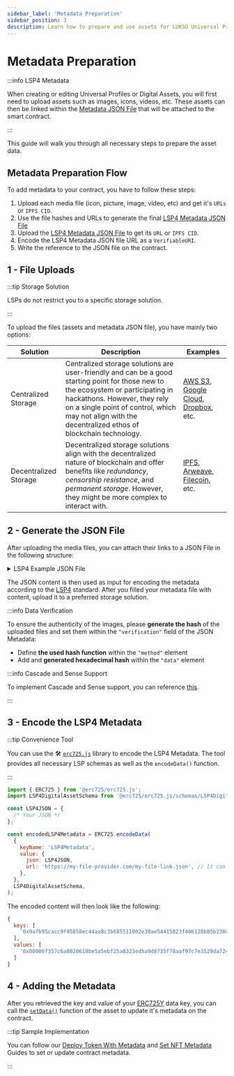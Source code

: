 ```yaml
---
sidebar_label: 'Metadata Preparation'
sidebar_position: 3
description: Learn how to prepare and use assets for LUKSO Universal Profiles and digital assets (LSP7 / LSP8).
---
```


# Metadata Preparation

:::info LSP4 Metadata

When creating or editing Universal Profiles or Digital Assets, you will first need to upload assets such as images, icons, videos, etc. These assets can then be linked within the [Metadata JSON File](../../../standards/tokens/LSP4-Digital-Asset-Metadata.md) that will be attached to the smart contract.

:::

This guide will walk you through all necessary steps to prepare the asset data.

## Metadata Preparation Flow

To add metadata to your contract, you have to follow these steps:

1. Upload each media file (icon, picture, image, video, etc) and get it's `URLs` or `IPFS CID`.
2. Use the file hashes and URLs to generate the final [LSP4 Metadata JSON File](https://github.com/lukso-network/LIPs/blob/main/LSPs/LSP-4-DigitalAsset-Metadata.md)
3. Upload the [LSP4 Metadata JSON File](https://github.com/lukso-network/LIPs/blob/main/LSPs/LSP-4-DigitalAsset-Metadata.md) to get its `URL` or `IPFS CID`.
4. Encode the LSP4 Metadata JSON file URL as a `VerifiableURI`.
5. Write the reference to the JSON file on the contract.

## 1 - File Uploads

:::tip Storage Solution

LSPs do not restrict you to a specific storage solution.

:::

To upload the files (assets and metadata JSON file), you have mainly two options:

| Solution              | Description                                                                                                                                                                                                                                                                 | Examples                                                                                                                                |
| --------------------- | --------------------------------------------------------------------------------------------------------------------------------------------------------------------------------------------------------------------------------------------------------------------------- | --------------------------------------------------------------------------------------------------------------------------------------- |
| Centralized Storage   | Centralized storage solutions are user-friendly and can be a good starting point for those new to the ecosystem or participating in hackathons. However, they rely on a single point of control, which may not align with the decentralized ethos of blockchain technology. | [AWS S3](https://aws.amazon.com/s3/), [Google Cloud](https://cloud.google.com/storage?hl=en), [Dropbox](https://www.dropbox.com/), etc. |
| Decentralized Storage | Decentralized storage solutions align with the decentralized nature of blockchain and offer benefits like _redundancy_, _censorship resistance_, and _permanent storage_. However, they might be more complex to interact with.                                             | [IPFS](https://ipfs.tech/), [Arweave](https://www.arweave.org/), [Filecoin](https://filecoin.io/), etc.                                 |

## 2 - Generate the JSON File

After uploading the media files, you can attach their links to a JSON File in the following structure:

<details>
  <summary>LSP4 Example JSON File</summary>

```js
{
    "LSP4Metadata": {
      "name": "My Token Name",
      "description": "Sample Description",
      "links": [{ "title": "My Website", "url": "https://my.website.com" }],
      "icon": [
        {
          "width": 60,
          "height": 60,
          "url": "https://mycentralised-storage.com/filename.png"
        }
      ],
      "images": [
        [
          {
            "width": 1000,
            "height": 1000,
            "url": "https://centralised-cloud-storage.com/image.jpg",
            "verification": {
              "method": "keccak256(bytes)",
              "data": "0x<hashOfTheUploadedFile>"
            }

          }
          {
            "width": 500,
            "height": 500,
            "url": "ipfs://[IPFS-CID]",
            "verification": {
              "method": "keccak256(bytes)",
              "data": "0x<hashOfTheUploadedFile>"
            }

          }
        ]
      ],
      "assets": [],
      "attributes": [
        {
          "key": "Standard type",
          "value": "LSP",
          "type": "string"
        },
        {
          "key": "Standard number",
          "value": 4,
          "type": "number"
        }
      ]
    }
  }
```

</details>

The JSON content is then used as input for encoding the metadata according to the [LSP4](../../../standards/tokens/LSP4-Digital-Asset-Metadata.md#lsp4---digital-asset-metadata) standard. After you filled your metadata file with content, upload it to a preferred storage solution.

:::info Data Verification

To ensure the authenticity of the images, please **generate the hash** of the uploaded files and set them within the `"verification"` field of the JSON Metadata:

- Define **the used hash function** within the `"method"` element
- Add and **generated hexadecimal hash** within the `"data"` element

:::info Cascade and Sense Support

To implement Cascade and Sense support, you can reference [this](./cascade-and-sense-support.md).

:::

## 3 - Encode the LSP4 Metadata

:::tip Convenience Tool

You can use the 🛠️ [`erc725.js`](../../../tools/erc725js/getting-started.md) library
to encode the LSP4 Metadata. The tool provides all necessary LSP schemas as well as the `encodeData()` function.

:::

```js
import { ERC725 } from '@erc725/erc725.js';
import LSP4DigitalAssetSchema from '@erc725/erc725.js/schemas/LSP4DigitalAsset.json';

const LSP4JSON = {
  /* Your JSON */
};

const encodedLSP4Metadata = ERC725.encodeData(
  {
    keyName: 'LSP4Metadata',
    value: {
      json: LSP4JSON,
      url: 'https://my-file-provider.com/my-file-link.json', // It can also be: ipfs://[CID]
    },
  },
  LSP4DigitalAssetSchema,
);
```

The encoded content will then look like the following:

```js title="LSP4 Encoded Contract Metadata" wordWrap=inherit
{
  keys: [
    '0x9afb95cacc9f95858ec44aa8c3b685511002e30ae54415823f406128b85b238e'
  ],
  values: [
    '0x00006f357c6a0020610be5a5ebf25a8323ed5a9d8735f78aaf97c7e3529da7249f17e1b4129636f3697066733a2f2f516d5154716865424c5a466e5155787535524473387441394a746b78665a714d42636d47643973756b587877526d'
  ]
}
```

## 4 - Adding the Metadata

After you retrieved the key and value of your [ERC725Y](../../../standards/lsp-background/erc725#erc725y-generic-data-keyvalue-store) data key, you can call the [`setData()`](../../../contracts/contracts/ERC725/ERC725.md#setdata) function of the asset to update it's metadata on the contract.

:::tip Sample Implementation

You can follow our [Deploy Token With Metadata](../../universal-profile/interactions/batch-transactions.md#deploy-a-token--set-metadata) and [Set NFT Metadata](./set-nft-metadata.md) Guides to set or update contract metadata.

:::
